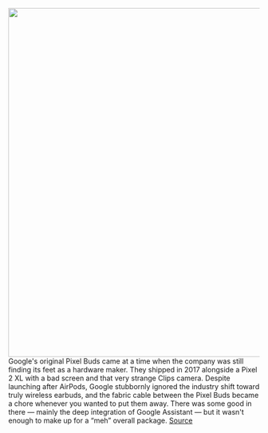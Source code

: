<img src='https://cdn0.vox-cdn.com/hermano/verge/product/image/9313/bfarsace_200424_3992_0006.0.jpg' width='700px' /><br/>
Google's original Pixel Buds came at a time when the company was still finding its feet as a hardware maker. They shipped in 2017 alongside a Pixel 2 XL with a bad screen and that very strange Clips camera. Despite launching after AirPods, Google stubbornly ignored the industry shift toward truly wireless earbuds, and the fabric cable between the Pixel Buds became a chore whenever you wanted to put them away. There was some good in there — mainly the deep integration of Google Assistant — but it wasn't enough to make up for a “meh” overall package.
<a href='https://www.theverge.com/21400695/google-pixel-buds-2-2020-wireless-earbuds-headphones-review'> Source <a/>